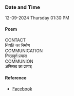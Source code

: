 ### Date and Time

12-09-2024 Thursday 01:30 PM

#### Poem

CONTACT <br />
नियति का निर्माण  <br />
COMMUNICATION <br />
निष्ठापूर्ण प्रयास <br />
COMMUNION <br />
अस्तित्व का प्रसाद

#### Reference

* [Facebook](https://www.facebook.com/share/v/MV1mrTBvpFgT6W1P/)
